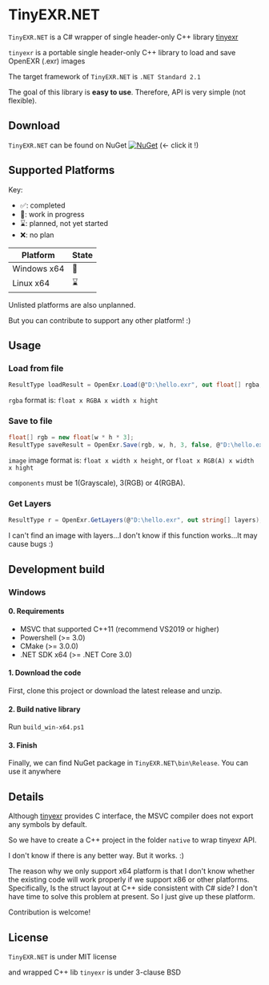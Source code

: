 # TinyEXR.NET

`TinyEXR.NET` is a C# wrapper of single header-only C++ library [tinyexr](https://github.com/syoyo/tinyexr)

`tinyexr` is a portable single header-only C++ library to load and save OpenEXR (.exr) images

The target framework of `TinyEXR.NET`  is `.NET Standard 2.1`

The goal of this library is **easy to use**. Therefore, API is very simple (not flexible). 

## Download

`TinyEXR.NET` can be found on NuGet [![NuGet](https://img.shields.io/nuget/v/TinyEXR.NET)](https://www.nuget.org/packages/TinyEXR.NET) (← click it !)

## Supported Platforms

Key:

* ✅: completed
* 🚧: work in progress
* ⌛: planned, not yet started
* ❌: no plan

| Platform    | State |
| ----------- | ----- |
| Windows x64 | 🚧     |
| Linux x64   | ⌛     |

Unlisted platforms are also unplanned.

But you can contribute to support any other platform! :)

## Usage

### Load from file

```c#
ResultType loadResult = OpenExr.Load(@"D:\hello.exr", out float[] rgba, out var w, out var h);
```

`rgba` format is: `float x RGBA x width x hight`

### Save to file

```c#
float[] rgb = new float[w * h * 3];
ResultType saveResult = OpenExr.Save(rgb, w, h, 3, false, @"D:\hello.exr");
```

`image` image format is: `float x width x height`, or `float x RGB(A) x width x hight`

`components` must be 1(Grayscale), 3(RGB) or 4(RGBA).

### Get Layers

```C#
ResultType r = OpenExr.GetLayers(@"D:\hello.exr", out string[] layers);
```

I can't find an image with layers...I don't know if this function works...It may cause bugs :)

## Development build

### Windows

#### 0. Requirements

* MSVC that supported C++11 (recommend VS2019 or higher)
* Powershell (>= 3.0)
* CMake (>= 3.0.0)
* .NET SDK x64 (>= .NET Core 3.0)

#### 1. Download the code

First, clone this project or download the latest release and unzip.

#### 2. Build native library

Run `build_win-x64.ps1`

#### 3. Finish

Finally, we can find NuGet package in `TinyEXR.NET\bin\Release`. You can use it anywhere

## Details

Although [tinyexr](https://github.com/syoyo/tinyexr) provides C interface, the MSVC compiler does not export any symbols by default.

So we have to create a C++ project in the folder `native` to wrap tinyexr API.

I don't know if there is any better way. But it works. :)

The reason why we only support x64 platform is that I don't know whether the existing code will work properly if we support x86 or other platforms. Specifically, Is the struct layout at C++ side consistent with C# side? I don't have time to solve this problem at present. So I just give up these platform.

Contribution is welcome!

## License

`TinyEXR.NET` is under MIT license

and wrapped C++ lib `tinyexr` is under 3-clause BSD

